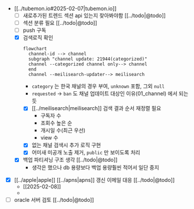 - [[../tubemon.io#2025-02-07|tubemon.io]]
  - [ ] 새로추가된 트렌드 섹션 api 있는지 찾아봐야함 [[../todo|@todo]]
  - [ ] 섹션 분류 필요 [[../todo|@todo]]
  - [ ] push 구독
  - [X] 검색로직 확인
    ```mermaid
    flowchart
      channel-id --> channel
      subgraph "channel update: 21944(categorized)"
      channel --categorized channel only--> channel
      end
      channel --meilisearch-updater--> meilisearch
    ```
    - `category` 는 한국 채널의 경우 부여, `unknown` 포함, 그외 `null`
    - `requested` -> `ban` 도 채널 업데이트 대상인 이유(01_channel) 에서 되는듯
    - [X] [[../meilisearch|meilisearch]] 검색 결과 순서 재정렬 필요
      - 구독자 수
      - 조회수 높은 순
      - 개시일 수(최근 우선)
      - view 수
    - [X] 없는 채널 검색시 추가 로직 구현
    - [X] 어미새 미공개 노출 제거, `public` 만 보이도록 처리
  - [X] 백업 파티셔닝 구조 생각 [[../todo|@todo]]
    - 생각은 했으나 db 용량보다 백업 용량훨씬 적어서 일단 중지
- [X] [[../apple|apple]] [[../apns|apns]] 갱신 이메일 대응 [[../todo|@todo]]
  - [[2025-02-08]]
  - 
- [ ] oracle 서버 검토 [[../todo|@todo]]
